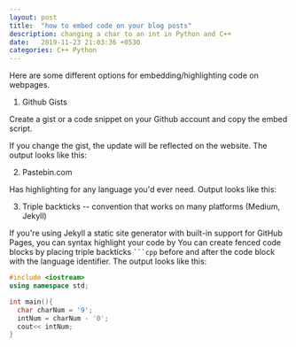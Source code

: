 ```yaml
---
layout: post
title:  "how to embed code on your blog posts"
description: changing a char to an int in Python and C++
date:   2019-11-23 21:03:36 +0530
categories: C++ Python
---
```

Here are some different options for embedding/highlighting code on webpages.

1) Github Gists

Create a gist or a code snippet on your Github account and copy the embed script.

If you change the gist, the update will be reflected on the website. The output looks like this:

<script src="https://gist.github.com/benmercerdev/28c49fa8baf65c0687ab954435d62d78.js"></script>

2) Pastebin.com

Has highlighting for any language you'd ever need. Output looks like this:

<script src="https://pastebin.com/embed_js/J79jhGDp"></script>

3) Triple backticks -- convention that works on many platforms (Medium, Jekyll)

If you're using Jekyll a static site generator with built-in support for GitHub Pages, you can syntax highlight your code by You can create fenced code blocks by placing triple backticks <code>```cpp</code> before and after the code block with the language identifier. The output looks like this:

```cpp
#include <iostream>
using namespace std;

int main(){
  char charNum = '9';
  intNum = charNum - '0';
  cout<< intNum;
}
```
